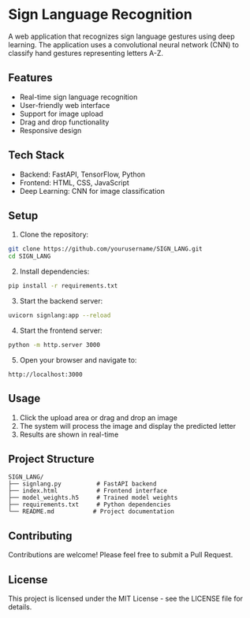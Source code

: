 # Sign Language Recognition

A web application that recognizes sign language gestures using deep learning. The application uses a convolutional neural network (CNN) to classify hand gestures representing letters A-Z.

## Features

- Real-time sign language recognition
- User-friendly web interface
- Support for image upload
- Drag and drop functionality
- Responsive design

## Tech Stack

- Backend: FastAPI, TensorFlow, Python
- Frontend: HTML, CSS, JavaScript
- Deep Learning: CNN for image classification

## Setup

1. Clone the repository:
```bash
git clone https://github.com/yourusername/SIGN_LANG.git
cd SIGN_LANG
```

2. Install dependencies:
```bash
pip install -r requirements.txt
```

3. Start the backend server:
```bash
uvicorn signlang:app --reload
```

4. Start the frontend server:
```bash
python -m http.server 3000
```

5. Open your browser and navigate to:
```
http://localhost:3000
```

## Usage

1. Click the upload area or drag and drop an image
2. The system will process the image and display the predicted letter
3. Results are shown in real-time

## Project Structure

```
SIGN_LANG/
├── signlang.py          # FastAPI backend
├── index.html           # Frontend interface
├── model_weights.h5     # Trained model weights
├── requirements.txt     # Python dependencies
└── README.md           # Project documentation
```

## Contributing

Contributions are welcome! Please feel free to submit a Pull Request.

## License

This project is licensed under the MIT License - see the LICENSE file for details. 
